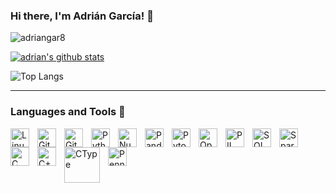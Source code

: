 ### Hi there, I'm Adrián García! 🦉

<p align="left"> <img src="https://komarev.com/ghpvc/?username=adriangar8&label=Profile%20views&color=0e75b6&style=flat" alt="adriangar8" /> </p>

[![adrian's github stats](https://github-readme-stats.vercel.app/api?username=adriangar8&show_icons=true&theme=radical)](https://github.com/adriangar8)

![Top Langs](https://github-readme-stats.vercel.app/api/top-langs/?username=adriangar8&layout=compact&theme=radical)

---

### Languages and Tools 🧰

<img align="left" alt="Linux" width="30px" style="padding-right:10px;" src="https://cdn.jsdelivr.net/gh/devicons/devicon/icons/linux/linux-original.svg" />
<img align="left" alt="Git" width="30px" style="padding-right:10px;" src="https://cdn.jsdelivr.net/gh/devicons/devicon/icons/git/git-original.svg" />
<img align="left" alt="GitHub" width="30px" style="padding-right:10px;" src="https://static-00.iconduck.com/assets.00/github-desktop-icon-2046x2048-r5plljad.png" />
<img align="left" alt="Python" width="30px" style="padding-right:10px;" src="https://cdn.jsdelivr.net/gh/devicons/devicon/icons/python/python-plain.svg" />
<img align="left" alt="NumPy" width="30px" style="padding-right:10px;" src="https://seeklogo.com/images/N/numpy-logo-479C24EC79-seeklogo.com.png" />
<img align="left" alt="Pandas" width="30px" style="padding-right:10px;" src="https://upload.wikimedia.org/wikipedia/commons/thumb/2/22/Pandas_mark.svg/1200px-Pandas_mark.svg.png" />
<img align="left" alt="Pytorch" width="30px" style="padding-right:10px;" src="https://pytorch.org/assets/images/pytorch-logo.png" />
<img align="left" alt="OpenCV" width="30px" style="padding-right:10px;" src="https://upload.wikimedia.org/wikipedia/commons/3/32/OpenCV_Logo_with_text_svg_version.svg" />
<img align="left" alt="PIL" width="30px" style="padding-right:10px;" src="https://raw.githubusercontent.com/python-pillow/pillow-logo/main/pillow-logo-248x250.png" />
<img align="left" alt="SQL" width="30px" style="padding-right:10px;" src="https://cdn-icons-png.flaticon.com/512/4492/4492311.png" />
<img align="left" alt="Spark" width="30px" style="padding-right:10px;" src="https://upload.wikimedia.org/wikipedia/commons/thumb/f/f3/Apache_Spark_logo.svg/250px-Apache_Spark_logo.svg.png" />
<img align="left" alt="C" width="30px" style="padding-right:10px;" src="https://upload.wikimedia.org/wikipedia/commons/thumb/1/18/C_Programming_Language.svg/695px-C_Programming_Language.svg.png" />
<img align="left" alt="C++" width="30px" style="padding-right:10px;" src="https://raw.githubusercontent.com/isocpp/logos/master/cpp_logo.png" />
<img align="left" alt="CType" width="57px" style="padding-right:10px;" src="https://www.matecdev.com/img/cpp-py.png" />
<img align="left" alt="PennyLane" width="30px" style="padding-right:10px;" src="https://ssl.eventilla.com/static/logos/141224/889fa9b929355a4ccea6c86694da9189.png" />

